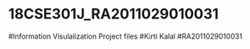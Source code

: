 # 18CSE301J_RA2011029010031
#Information Visulalization Project files
#Kirti Kalal
#RA2011029010031

